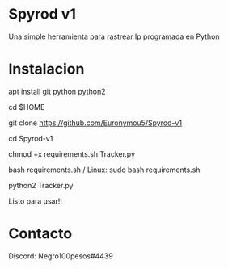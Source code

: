 # Spyrod v1
Una simple herramienta para rastrear Ip programada en Python
# Instalacion

apt install git python python2

cd $HOME

git clone https://github.com/Euronymou5/Spyrod-v1

cd Spyrod-v1

chmod +x requirements.sh Tracker.py

bash requirements.sh / Linux: sudo bash requirements.sh

python2 Tracker.py

Listo para usar!!
# Contacto
Discord: Negro100pesos#4439
